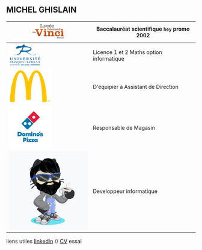 ## MICHEL GHISLAIN 

|![Image](lycée.png) | Baccalauréat scientifique     `` hey ``                      promo 2002  |
|---------------------- | -------------------------- |
|![Image](univ.png) | Licence 1 et 2 Maths option informatique |
|![Image](mc.png) | D'équipier à Assistant de Direction |
|![Image](dom.png) | Responsable de Magasin |
|![Image](cat.png) | Developpeur informatique |

 




liens utiles [linkedin](https://www.linkedin.com/in/ghislain-michel-31b024153/) // [CV](CV_Ghislain_Michel_M2i.docx) essai



 
 
